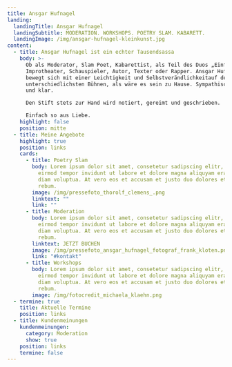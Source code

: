 ```yaml
---
title: Ansgar Hufnagel
landing:
  landingTitle: Ansgar Hufnagel
  landingSubtitle: MODERATION. WORKSHOPS. POETRY SLAM. KABARETT.
  landingImage: /img/ansgar-hufnagel-kleinkunst.jpg
content:
  - title: Ansgar Hufnagel ist ein echter Tausendsassa
    body: >-
      Ob als Moderator, Slam Poet, Kabarettist, als Teil des Duos „Einfach so“,
      Improtheater, Schauspieler, Autor, Texter oder Rapper. Ansgar Hufnagel
      bewegt sich mit einer Leichtigkeit und Selbstverändlichkeitauf den
      unterschiedlichsten Bühnen, als wäre es sein zu Hause. Sympathisch, offen
      und klar.

      Den Stift stets zur Hand wird notiert, gereimt und geschrieben.

      Einfach so aus Liebe.
    highlight: false
    position: mitte
  - title: Meine Angebote
    highlight: true
    position: links
    cards:
      - title: Poetry Slam
        body: Lorem ipsum dolor sit amet, consetetur sadipscing elitr, sed diam nonumy
          eirmod tempor invidunt ut labore et dolore magna aliquyam erat, sed
          diam voluptua. At vero eos et accusam et justo duo dolores et ea
          rebum.
        image: /img/pressefoto_thorolf_clemens_.png
        linktext: ""
        link: ""
      - title: Moderation
        body: Lorem ipsum dolor sit amet, consetetur sadipscing elitr, sed diam nonumy
          eirmod tempor invidunt ut labore et dolore magna aliquyam erat, sed
          diam voluptua. At vero eos et accusam et justo duo dolores et ea
          rebum.
        linktext: JETZT BUCHEN
        image: /img/pressefoto_ansgar_hufnagel_fotograf_frank_kloten.png
        link: "#kontakt"
      - title: Workshops
        body: Lorem ipsum dolor sit amet, consetetur sadipscing elitr, sed diam nonumy
          eirmod tempor invidunt ut labore et dolore magna aliquyam erat, sed
          diam voluptua. At vero eos et accusam et justo duo dolores et ea
          rebum.
        image: /img/fotocredit_michaela_klaehn.png
  - termine: true
    title: Aktuelle Termine
    position: links
  - title: Kundenmeinungen
    kundenmeinungen:
      category: Moderation
      show: true
    position: links
    termine: false
---
```

